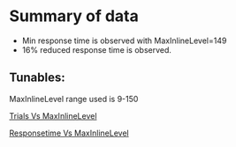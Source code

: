 # Summary of data
- Min response time is observed with MaxInlineLevel=149
- 16% reduced response time is observed.

## Tunables:
MaxInlineLevel range used is 9-150

[Trials Vs MaxInlineLevel](trialsVSmaxinlinelevel.png)

[Responsetime Vs MaxInlineLevel](responsetimeVSmaxinlinelevel.png)

